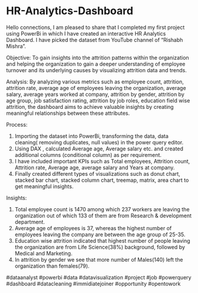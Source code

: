 # HR-Analytics-Dashboard

Hello connections, I am pleased to share that I completed my first project using PowerBi in which I have created an interactive HR Analytics Dashboard. I have picked the dataset from YouTube channel of “Rishabh Mishra”.

Objective:  To gain insights into the attrition patterns within the organization and helping the organization to gain a deeper understanding of employee turnover and its underlying causes by visualizing attrition data and trends.

Analysis:  By analyzing various metrics such as employee count, attrition, attrition rate, average age of employees leaving the organization, average salary, average years worked  at company, attrition by gender, attrition by age group, job satisfaction rating, attrition by job roles, education field wise attrition, the dashboard aims to achieve valuable insights by creating meaningful relationships between these attributes.

Process:
1. Importing the dataset into PowerBi, transforming the data, data cleaning( removing duplicates, null values) in the power query editor.
2. Using DAX , calculated Average age, Average salary etc. and created additional columns (conditional column) as per requirement.
3. I have included important KPIs such as Total employees, Attrition count, Attrition rate, Average age, average salary and Years at company.
4. Finally created different types of visualizations such as donut chart, stacked bar chart, stacked column chart, treemap, matrix, area chart to get meaningful insights.

Insights:
1. Total employee count is 1470 among which 237 workers are leaving the organization out of which 133 of them are from Research & development department.
2. Average age of employees is 37, whereas the highest number of employees leaving the company are between the age group of 25-35.
3. Education wise attrition indicated that highest number of people leaving the organization are from Life Science(38%) background, followed by Medical and Marketing.
4. In attrition by gender we see that more number of Males(140) left the organization than females(79).

#dataanalyst #powerbi #data #datavisualization #project #job #powerquery #dashboard #datacleaning #immidiatejoiner #opportunity #opentowork
